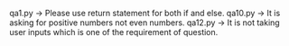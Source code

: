 
qa1.py -> Please use return statement for both if and else.
qa10.py -> It is asking for positive numbers not even numbers. 
qa12.py -> It is not taking user inputs which is one of the requirement of question.
